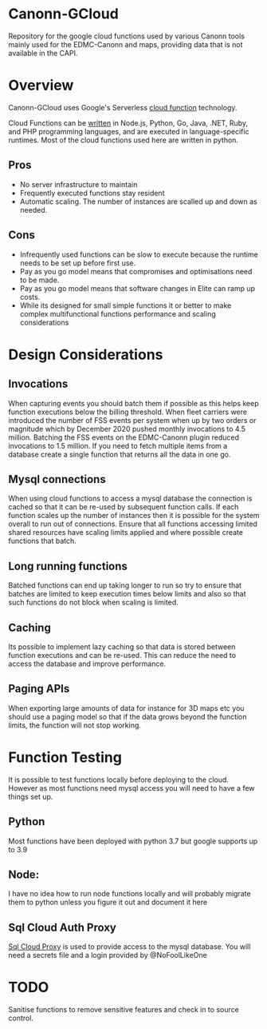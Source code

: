 # Canonn-GCloud
Repository for the google cloud functions used by various Canonn tools mainly used for the EDMC-Canonn and maps, providing data that is not available in the CAPI.

# Overview

Canonn-GCloud uses Google's Serverless [cloud function](https://cloud.google.com/functions "Google Cloud Functions") technology. 

Cloud Functions can be [written](https://cloud.google.com/functions/docs/writing "Writing Cloud Functions") in Node.js, Python, Go, Java, .NET, Ruby, and PHP programming languages, and are executed in language-specific runtimes. Most of the cloud functions used here are written in python.

## Pros
* No server infrastructure to maintain
* Frequently executed functions stay resident
* Automatic scaling. The number of instances are scalled up and down as needed. 

## Cons
* Infrequently used functions can be slow to execute because the runtime needs to be set up before first use.
* Pay as you go model means that compromises and optimisations need to be made.
* Pay as you go model means that software changes in Elite can ramp up costs. 
* While its designed for small simple functions it or better to make complex multifunctional functions performance and scaling considerations

# Design Considerations

## Invocations
When capturing events you should batch them if possible as this helps keep function executions below the billing threshold.  When fleet carriers were introduced the number of FSS events per system when up by two orders or magnitude which by December 2020 pushed monthly invocations to 4.5 million. Batching the FSS events on the EDMC-Canonn plugin reduced invocations to 1.5 million. If you need to fetch multiple items from a database create a single function that returns all the data in one go.

## Mysql connections
When using cloud functions to access a mysql database the connection is cached so that it can be re-used by subsequent function calls. If each function scales up the number of instances then it is possible for the system overall to run out of connections. Ensure that all functions accessing limited shared resources have scaling limits applied and where possible create functions that batch.

## Long running functions
Batched functions can end up taking longer to run so try to ensure that batches are limited to keep execution times below limits and also so that such functions do not block when scaling is limited. 

## Caching
Its possible to implement lazy caching so that data is stored between function executions and can be re-used. This can reduce the need to access the database and improve performance. 

## Paging APIs
When exporting large amounts of data for instance for 3D maps etc you should use a paging model so that if the data grows beyond the function limits, the function will not stop working. 

# Function Testing

It is possible to test functions locally before deploying to the cloud. However as most functions need mysql access you will need to have a few things set up.

## Python 
Most functions have been deployed with python 3.7 but google supports up to 3.9

## Node: 
I have no idea how to run node functions locally and will probably migrate them to python unless you figure it out and document it here

## Sql Cloud Auth Proxy

[Sql Cloud Proxy](https://cloud.google.com/sql/docs/mysql/sql-proxy "Google Sql Cloud Proxy") is used to provide access to the mysql database. You will need a secrets file and a login provided by @NoFoolLikeOne






# TODO

Sanitise functions to remove sensitive features and check in to source control. 


